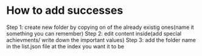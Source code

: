 # How to add successes

Step 1:
	create new folder by copying on of the already existig ones(name it something you can remember)
Step 2:
	edit content inside(add special achievments/ write down the important values)
Step 3:
	add the folder name in the list.json file at the index you want it to be
